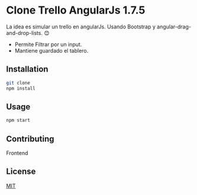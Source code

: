 # Clone Trello AngularJs 1.7.5

La idea es simular un trello en angularJs. Usando Bootstrap y angular-drag-and-drop-lists. 😊


- Permite Filtrar por un input.
- Mantiene guardado el tablero.


## Installation

```bash
git clone
npm install 
```

## Usage

```python
npm start
```

## Contributing
Frontend

## License
[MIT](https://choosealicense.com/licenses/mit/)